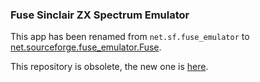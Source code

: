 ### Fuse Sinclair ZX Spectrum Emulator

This app has been renamed from `net.sf.fuse_emulator` to [net.sourceforge.fuse_emulator.Fuse](https://flathub.org/apps/net.sourceforge.fuse_emulator.Fuse).

This repository is obsolete, the new one is [here](https://github.com/flathub/net.sourceforge.fuse_emulator.Fuse).
